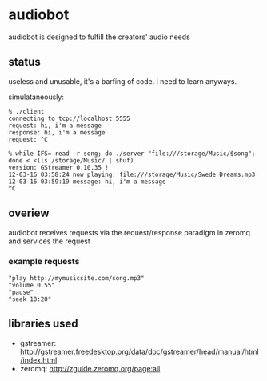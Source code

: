 # audiobot

audiobot is designed to fulfill the creators' audio needs

## status

useless and unusable, it's a barfing of code. i need to learn anyways.

simulataneously:

    % ./client
    connecting to tcp://localhost:5555
    request: hi, i'm a message
    response: hi, i'm a message
    request: ^C

    % while IFS= read -r song; do ./server "file:///storage/Music/$song"; done < <(ls /storage/Music/ | shuf)
    version: GStreamer 0.10.35 !
    12-03-16 03:58:24 now playing: file:///storage/Music/Swede Dreams.mp3
    12-03-16 03:59:19 message: hi, i'm a message
    ^C
    
## overiew

audiobot receives requests via the request/response paradigm in zeromq and services the request

### example requests

    "play http://mymusicsite.com/song.mp3"
    "volume 0.55"
    "pause"
    "seek 10:20"

## libraries used

- gstreamer: http://gstreamer.freedesktop.org/data/doc/gstreamer/head/manual/html/index.html
- zeromq: http://zguide.zeromq.org/page:all
